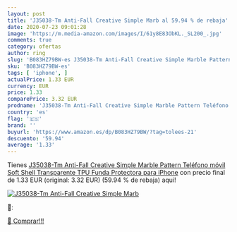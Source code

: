 ```yaml
---
layout: post
title: 'J35038-Tm Anti-Fall Creative Simple Marb al 59.94 % de rebaja'
date: 2020-07-23 09:01:28
image: 'https://m.media-amazon.com/images/I/61y8E83ObKL._SL200_.jpg'
comments: true
category: ofertas
author: ring
slug: 'B083HZ79BW-es J35038-Tm Anti-Fall Creative Simple Marble Pattern...'
sku: 'B083HZ79BW-es'
tags: [ 'iphone', ]
actualPrice: 1.33 EUR
currency: EUR
price: 1.33
comparePrice: 3.32 EUR
prodname: 'J35038-Tm Anti-Fall Creative Simple Marble Pattern Teléfono móvil Soft Shell Transparente TPU Funda Protectora para iPhone'
country: 'es'
flag: '🇪🇸'
brand: ''
buyurl: 'https://www.amazon.es/dp/B083HZ79BW/?tag=tolees-21'
descuento: '59.94'
average: '1.33'
---
```


Tienes [J35038-Tm Anti-Fall Creative Simple Marble Pattern Teléfono móvil Soft Shell Transparente TPU Funda Protectora para iPhone](https://www.amazon.es/dp/B083HZ79BW/?tag=tolees-21) con precio final de  1.33 EUR (original: 3.32 EUR) (59.94 %  de rebaja) aqui!

[![J35038-Tm Anti-Fall Creative Simple Marb](https://m.media-amazon.com/images/I/61y8E83ObKL._SL200_.jpg)](https://www.amazon.es/dp/B083HZ79BW/?tag=tolees-21)

🔎:


[🛒 Comprar!!!](https://www.amazon.es/dp/B083HZ79BW/?tag=tolees-21)
